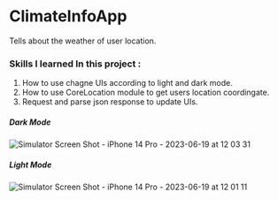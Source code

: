 # ClimateInfoApp
Tells about the weather of user location.

### Skills I learned In this project :
1. How to use chagne UIs according to light and dark mode.
2. How to use CoreLocation module to get users location coordingate.
3. Request and parse json response to update UIs.

##### Dark Mode


![Simulator Screen Shot - iPhone 14 Pro - 2023-06-19 at 12 03 31](https://github.com/deep-gtm/ClimateInfoApp/assets/70434931/fff878ad-fb8b-4998-9e8e-80afb11dd2c6)

##### Light Mode
![Simulator Screen Shot - iPhone 14 Pro - 2023-06-19 at 12 01 11](https://github.com/deep-gtm/ClimateInfoApp/assets/70434931/4b904b68-f780-4a94-a81c-52677a5ec79c)
